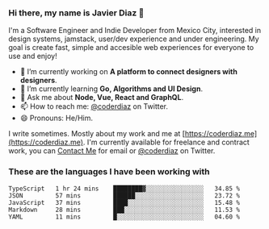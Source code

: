 ### Hi there, my name is Javier Diaz 👋
I'm a Software Engineer and Indie Developer from Mexico City, interested in design systems, jamstack, user/dev experience and under engineering. My goal is create fast, simple and accesible web experiences for everyone to use and enjoy!

<!--
**coderdiaz/coderdiaz** is a ✨ _special_ ✨ repository because its `README.md` (this file) appears on your GitHub profile.

Here are some ideas to get you started:

- 🔭 I’m currently working on ...
- 🌱 I’m currently learning ...
- 👯 I’m looking to collaborate on ...
- 🤔 I’m looking for help with ...
- 💬 Ask me about ...
- 📫 How to reach me: ...
- 😄 Pronouns: ...
- ⚡ Fun fact: ...
-->

- 🔭 I’m currently working on **A platform to connect designers with designers**.
- 🌱 I’m currently learning **Go, Algorithms and UI Design**.
- 💬 Ask me about **Node, Vue, React and GraphQL**.
- 📫 How to reach me: [@coderdiaz](https://twitter.com/coderdiaz) on Twitter.
- 😄 Pronouns: He/Him.

I write sometimes. Mostly about my work and me at [https://coderdiaz.me](https://coderdiaz.me). I'm currently available for freelance and contract work, you can [Contact Me](mailto:hey@coderdiaz.me) for email or [@coderdiaz](https://twitter.com/coderdiaz) on Twitter.

### These are the languages I have been working with
<!--START_SECTION:waka-->
```text
TypeScript   1 hr 24 mins    ████████▓░░░░░░░░░░░░░░░░   34.85 % 
JSON         57 mins         ██████░░░░░░░░░░░░░░░░░░░   23.72 % 
JavaScript   37 mins         ████░░░░░░░░░░░░░░░░░░░░░   15.48 % 
Markdown     28 mins         ███░░░░░░░░░░░░░░░░░░░░░░   11.53 % 
YAML         11 mins         █░░░░░░░░░░░░░░░░░░░░░░░░   04.60 % 
```
<!--END_SECTION:waka-->